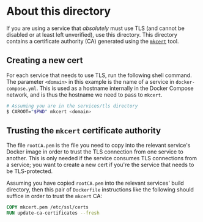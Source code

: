 # About this directory

If you are using a service that _absolutely_ must use TLS (and cannot be disabled or at
least left unverified), use this directory. This directory contains a certificate authority (CA) generated using the [`mkcert`](https://github.com/FiloSottile/mkcert) tool.

## Creating a new cert

For each service that needs to use TLS, run the following shell command. The parameter `<domain>` in this example is the name of a service in `docker-compose.yml`. This is used as a hostname internally in the Docker Compose network, and is thus the hostname we need to pass to `mkcert`.

```sh
# Assuming you are in the services/tls directory
$ CAROOT="$PWD" mkcert <domain>
```

## Trusting the `mkcert` certificate authority

The file `rootCA.pem` is the file you need to copy into the relevant service's Docker image in order to trust the TLS connection from one service to another. This is only needed if the service consumes TLS connections from a service; you want to create a new cert if you're the service that needs to be TLS-protected.

Assuming you have copied `rootCA.pem` into the relevant services' build directory, then this pair of `Dockerfile` instructions like the following should suffice in order to trust the `mkcert` CA:

```dockerfile
COPY mkcert.pem /etc/ssl/certs
RUN update-ca-certificates --fresh
```

